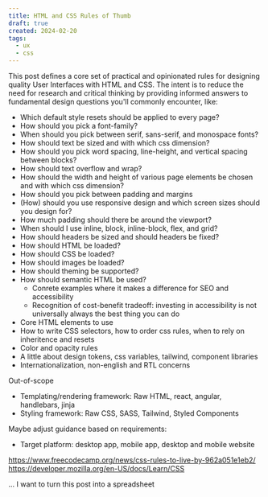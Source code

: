 ```yaml
---
title: HTML and CSS Rules of Thumb
draft: true
created: 2024-02-20
tags:
  - ux
  - css
---
```


This post defines a core set of practical and opinionated rules for designing
quality User Interfaces with HTML and CSS. The intent is to reduce the need for
research and critical thinking by providing informed answers to fundamental
design questions you'll commonly encounter, like:

- Which default style resets should be applied to every page?
- How should you pick a font-family?
- When should you pick between serif, sans-serif, and monospace fonts?
- How should text be sized and with which css dimension?
- How should you pick word spacing, line-height, and vertical spacing between
  blocks?
- How should text overflow and wrap?
- How should the width and height of various page elements be chosen and with
  which css dimension?
- How should you pick between padding and margins
- (How) should you use responsive design and which screen sizes should you
  design for?
- How much padding should there be around the viewport?
- When should I use inline, block, inline-block, flex, and grid?
- How should headers be sized and should headers be fixed?
- How should HTML be loaded?
- How should CSS be loaded?
- How should images be loaded?
- How should theming be supported?
- How should semantic HTML be used?
  - Conrete examples where it makes a difference for SEO and accessibility
  - Recognition of cost-benefit tradeoff: investing in accessibility is not
    universally always the best thing you can do
- Core HTML elements to use
- How to write CSS selectors, how to order css rules, when to rely on
  inheritence and resets
- Color and opacity rules
- A little about design tokens, css variables, tailwind, component libraries
- Internationalization, non-english and RTL concerns

Out-of-scope

- Templating/rendering framework: Raw HTML, react, angular, handlebars, jinja
- Styling framework: Raw CSS, SASS, Tailwind, Styled Components

Maybe adjust guidance based on requirements:

- Target platform: desktop app, mobile app, desktop and mobile website

https://www.freecodecamp.org/news/css-rules-to-live-by-962a051e1eb2/
https://developer.mozilla.org/en-US/docs/Learn/CSS

... I want to turn this post into a spreadsheet
